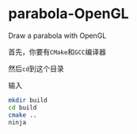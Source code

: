 # parabola-OpenGL

Draw a parabola with OpenGL

首先，你要有`CMake`和`GCC`编译器

然后`cd`到这个目录

输入

```sh
mkdir build
cd build
cmake ..
ninja
```
